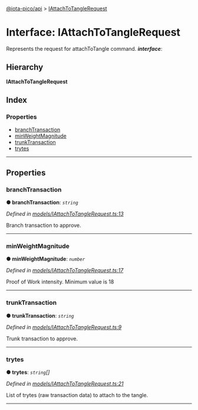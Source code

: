 [@iota-pico/api](../README.md) > [IAttachToTangleRequest](../interfaces/iattachtotanglerequest.md)

# Interface: IAttachToTangleRequest

Represents the request for attachToTangle command.
*__interface__*: 

## Hierarchy

**IAttachToTangleRequest**

## Index

### Properties

* [branchTransaction](iattachtotanglerequest.md#branchtransaction)
* [minWeightMagnitude](iattachtotanglerequest.md#minweightmagnitude)
* [trunkTransaction](iattachtotanglerequest.md#trunktransaction)
* [trytes](iattachtotanglerequest.md#trytes)

---

## Properties

<a id="branchtransaction"></a>

###  branchTransaction

**● branchTransaction**: *`string`*

*Defined in [models/IAttachToTangleRequest.ts:13](https://github.com/iota-pico/api/blob/2556ace/src/models/IAttachToTangleRequest.ts#L13)*

Branch transaction to approve.

___
<a id="minweightmagnitude"></a>

###  minWeightMagnitude

**● minWeightMagnitude**: *`number`*

*Defined in [models/IAttachToTangleRequest.ts:17](https://github.com/iota-pico/api/blob/2556ace/src/models/IAttachToTangleRequest.ts#L17)*

Proof of Work intensity. Minimum value is 18

___
<a id="trunktransaction"></a>

###  trunkTransaction

**● trunkTransaction**: *`string`*

*Defined in [models/IAttachToTangleRequest.ts:9](https://github.com/iota-pico/api/blob/2556ace/src/models/IAttachToTangleRequest.ts#L9)*

Trunk transaction to approve.

___
<a id="trytes"></a>

###  trytes

**● trytes**: *`string`[]*

*Defined in [models/IAttachToTangleRequest.ts:21](https://github.com/iota-pico/api/blob/2556ace/src/models/IAttachToTangleRequest.ts#L21)*

List of trytes (raw transaction data) to attach to the tangle.

___

